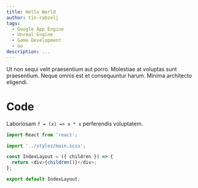 ```yaml
---
title: Hello World
author: tin-rabzelj
tags:
  - Google App Engine
  - Unreal Engine
  - Game Development
  - Go
description: ...
---
```


Ut non sequi velit praesentium aut porro. Molestiae at voluptas sunt praesentium. Neque omnis est et consequuntur harum. Minima architecto eligendi.

# Code

Laboriosam `f = (x) => x * x` perferendis voluptatem.

```js
import React from 'react';

import '../styles/main.scss';

const IndexLayout = ({ children }) => {
  return <div>{children()}</div>;
};

export default IndexLayout;
```
